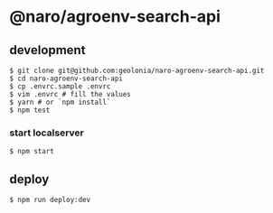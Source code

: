 #  @naro/agroenv-search-api

## development

```shell
$ git clone git@github.com:geolonia/naro-agroenv-search-api.git
$ cd naro-agroenv-search-api
$ cp .envrc.sample .envrc
$ vim .envrc # fill the values
$ yarn # or `npm install`
$ npm test
```

### start localserver

```shell
$ npm start
```

## deploy

```shell
$ npm run deploy:dev
```
